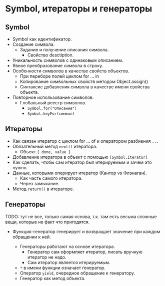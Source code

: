 # Symbol, итераторы и генераторы

## Symbol

* Symbol как идентификатор.
* Создание символа.
  * Задание и получение описания символа.
    * Свойство desctiption.
* Уникальность символов с одинаковым описанием.
* Явное преобразование символа в строку.
* Особенности символов в качестве свойств объектов.
  * При переборе полей циклом for ... in
  * Копирование символьных свойств методом Object.assign()
  * Синтаксис добавления символа в качестве имени свойства объекта.
* Повторное использование символов.
  * Глобальный реестр символов.
    * `Symbol.for("Описание")`
    * `Symbol.keyFor(символ)`

## Итераторы

* Как связан итератор с циклом for ... of и оператором разбиения `...`
* Обязательный метод `next()` итератора.
  * Объект `{ done, value }`
* Добавление итератора в объект с помощью `[Symbol.iterator]`
* Как сделать, чтобы сам итератор был итерируемым и зачем это нужно.
* Данные, которыми оперирует итератор (Кантор vs Флэнаган).
  * Как часть самого итератора.
  * Через замыкание.
* Метод `return()` в итераторе.

## Генераторы

TODO: тут не все, только самая основа, т.к. там есть весьма сложные вещи, которые не факт что пригодятся.

* Функция-генератор генерирует и возвращает значение при каждом обращении к ней.

  * Генераторы работают на основе итератора.
    * Генератор сам оформляет итератор, писать вручную итератор не надо.
    * Сам итератор является итерируемым.
  * `*` в имени функции означает генератор.
  * Оператор `yield`, очередное обращение к генератору.
  * Генератор как метод объекта.

  